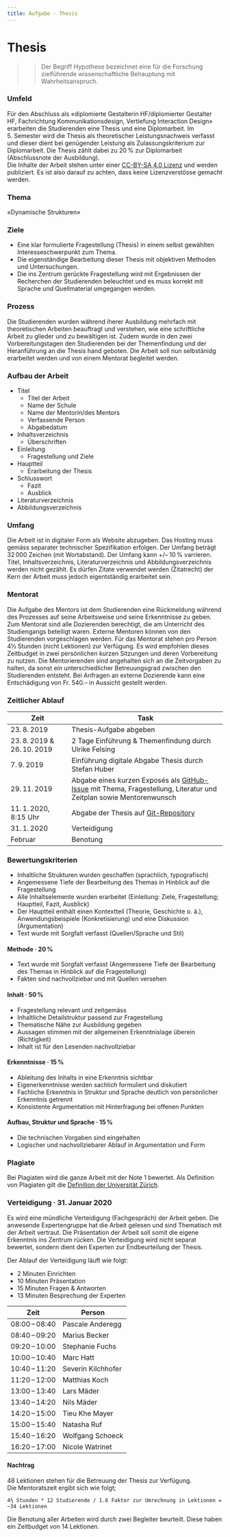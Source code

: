 ```yaml
---
title: Aufgabe · Thesis
---
```



# Thesis

>> Der Begriff Hypothese bezeichnet eine für die Forschung zielführende wissenschaftliche Behauptung mit Wahrheitsanspruch.

### Umfeld

Für den Abschluss als «diplomierte Gestalterin HF/diplomierter Gestalter HF, Fachrichtung Kommunikationsdesign, Vertiefung Interaction Design» erarbeiten die Studierenden eine Thesis und eine Diplomarbeit. Im 5.&nbsp;Semester wird die Thesis als theoretischer Leistungsnachweis verfasst und dieser dient bei genügender Leistung als Zulassungskriterium zur Diplomarbeit. Die Thesis zählt dabei zu 20 % zur Diplomarbeit (Abschlussnote der Ausbildung).  
Die Inhalte der Arbeit stehen unter einer [CC-BY-SA 4.0 Lizenz](https://creativecommons.org/licenses/by-sa/4.0/) und werden publiziert. Es ist also darauf zu achten, dass keine Lizenzverstösse gemacht werden.

### Thema
«Dynamische Strukturen»

### Ziele

* Eine klar formulierte Fragestellung (Thesis) in einem selbst gewählten Interesseschwerpunkt zum Thema.
* Die eigenständige Bearbeitung dieser Thesis mit objektiven Methoden und Untersuchungen.
* Die ins Zentrum gerückte Fragestellung wird mit Ergebnissen der Recherchen der Studierenden beleuchtet und es muss korrekt mit Sprache und Quellmaterial umgegangen werden.

### Prozess

Die Studierenden wurden während iherer Ausbildung mehrfach mit theoretischen Arbeiten beauftragt und verstehen, wie eine schriftliche Arbeit zu glieder und zu bewältigen ist. Zudem wurde in den zwei Vorbereitungstagen den Studierenden bei der Themenfindung und der Heranführung an die Thesis hand geboten. Die Arbeit soll nun selbstänidg erarbeitet werden und von einem Mentorat begleitet werden.

### Aufbau der Arbeit

* Titel
  * Titel der Arbeit
  * Name der Schule
  * Name der Mentorin/des Mentors
  * Verfassende Person
  * Abgabedatum
* Inhaltsverzeichnis
  * Überschriften
* Einleitung
  * Fragestellung und Ziele
* Hauptteil
  * Erarbeitung der Thesis
* Schlusswort
  * Fazit
  * Ausblick
* Literaturverzeichnis
* Abbildungsverzeichnis

### Umfang

Die Arbeit ist in digitaler Form als Website abzugeben. Das Hosting muss gemäss separater technischer Spezifikation erfolgen. Der Umfang beträgt 32 000 Zeichen (mit Wortabstand). Der Umfang kann +/– 10 % varrieren. Titel, Inhaltsverzeichnis, Literaturverzeichnis und Abbildungsverzeichnis werden nicht gezählt. Es dürfen Zitate verwendet werden (Zitatrecht) der Kern der Arbeit muss jedoch eigentständig erarbeitet sein.

### Mentorat

Die Aufgabe des Mentors ist dem Studierenden eine Rückmeldung während des Prozesses auf seine Arbeitsweise und seine Erkenntnisse zu geben.  
Zum Mentorat sind alle Dozierenden berechtigt, die am Unterricht des Studiengangs beteiligt waren. Externe Mentoren können von den Studierenden vorgeschlagen werden.
Für das Mentorat stehen pro Person 4½ Stunden (nicht Lektionen) zur Verfügung. Es wird empfohlen dieses Zeitbudget in zwei persönlichen kurzen Sitzungen und deren Vorbereitung zu nutzen. Die Mentorierenden sind angehalten sich an die Zeitvorgaben zu halten, da sonst ein unterschiedlicher Betreuungsgrad zwischen den Studierenden entsteht.
Bei Anfragen an externe Dozierende kann eine Entschädigung von Fr. 540.– in Aussicht gestellt werden.

### Zeitlicher Ablauf

| Zeit           | Task                                           |
| -------------- | ---------------------------------------------- |
| 23. 8. 2019      | Thesis-Aufgabe abgeben                         |
| 23. 8. 2019 & 26. 10. 2019  | 2 Tage Einführung & Themenfindung durch Ulrike Felsing |
| 7. 9. 2019 | Einführung digitale Abgabe Thesis durch Stefan Huber |
| 29. 11. 2019     | Abgabe eines kurzen Exposés als [GitHub-Issue](https://github.com/logrinto/IAD2017.thesis/issues) mit Thema, Fragestellung, Literatur und Zeitplan sowie Mentorenwunsch    |
| 11. 1. 2020, 8:15&nbsp;Uhr | Abgabe der Thesis auf [Git-Repository](https://github.com/logrinto/IAD2017.thesis)                              |
| 31. 1. 2020 | Verteidigung                                   |
| Februar        | Benotung                                       |

### Bewertungskriterien
* Inhaltliche Strukturen wurden geschaffen (sprachlich, typografisch)
* Angemessene Tiefe der Bearbeitung des Themas in Hinblick auf die Fragestellung
* Alle Inhaltselemente wurden erarbeitet (Einleitung: Ziele, Fragestellung; Hauptteil, Fazit, Ausblick)
* Der Hauptteil enthält einen Kontextteil (Theorie, Geschichte o.&nbsp;ä.), Anwendungsbeispiele (Konkretisierung) und eine Diskussion (Argumentation)
* Text wurde mit Sorgfalt verfasst (Quellen/Sprache und Stil)

#### Methode · 20 %
* Text wurde mit Sorgfalt verfasst (Angemessene Tiefe der Bearbeitung des Themas in Hinblick auf die Fragestellung)
* Fakten sind nachvollziebar und mit Quellen versehen

#### Inhalt · 50 %
* Fragestellung relevant und zeitgemäss
* Inhaltliche Detailstruktur passend zur Fragestellung
* Thematische Nähe zur Ausbildung gegeben
* Aussagen stimmen mit der allgemeinen Erkenntnislage überein (Richtigkeit)
* Inhalt ist für den Lesenden nachvollziebar

#### Erkenntnisse · 15 %
* Ableitung des Inhalts in eine Erkenntnis sichtbar
* Eigenerkenntnisse werden sachlich formuliert und diskutiert
* Fachliche Erkenntnis in Struktur und Sprache deutlich von persönlicher Erkenntnis getrennt
* Konsistente Argumentation mit Hinterfragung bei offenen Punkten

#### Aufbau, Struktur und Sprache · 15 %
* Die technischen Vorgaben sind eingehalten
* Logischer und nachvollziebarer Ablauf in Argumentation und Form


### Plagiate
Bei Plagiaten wird die ganze Arbeit mit der Note 1 bewertet. Als Definition von Plagiaten gilt die [Definition der Universität Zürich](https://web.archive.org/web/20180718162232/http://www.uzh.ch/de/studies/teaching/plagiate.html).


### Verteidigung · 31. Januar 2020

Es wird eine mündliche Verteidigung (Fachgespräch) der Arbeit geben. Die anwesende Expertengruppe hat die Arbeit gelesen und sind Thematisch mit der Arbeit vertraut. Die Präsentation der Arbeit soll somit die eigene Erkenntnis ins Zentrum rücken. Die Verteidigung wird nicht separat bewertet, sondern dient den Experten zur Endbeurteilung der Thesis.

Der Ablauf der Verteidigung läuft wie folgt:

* 2 Minuten Einrichten
* 10 Minuten Präsentation
* 15 Minuten Fragen & Antworten
* 13 Minuten Besprechung der Experten

| Zeit          | Person             |
|---------------|--------------------|
| 08:00 – 08:40 | Pascale Anderegg   |
| 08:40 – 09:20 | Marius Becker      |
| 09:20 – 10:00 | Stephanie Fuchs    |
| 10:00 – 10:40 | Marc Hatt          |
| 10:40 – 11:20 | Severin Kilchhofer |
| 11:20 – 12:00 | Matthias Koch      |
| 13:00 – 13:40 | Lars Mäder         |
| 13:40 – 14:20 | Nils Mäder         |
| 14:20 – 15:00 | Tieu Khe Mayer     |
| 15:00 – 15:40 | Natasha Ruf        |
| 15:40 – 16:20 | Wolfgang Schoeck   |
| 16:20 – 17:00 | Nicole Watrinet    |

#### Nachtrag

48 Lektionen stehen für die Betreuung der Thesis zur Verfügung.  
Die Mentoratszeit ergibt sich wie folgt;

`
4½ Stunden * 12 Studierende / 1.6 Faktor zur Umrechnung in Lektionen = ~34 Lektionen
`

Die Benotung aller Arbeiten wird durch zwei Begleiter beurteilt. Diese haben ein Zeitbudget von 14 Lektionen.
